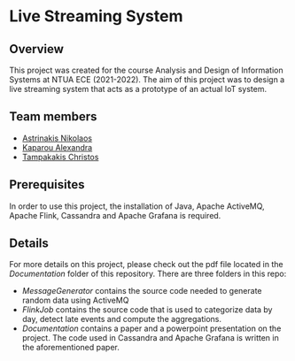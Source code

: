# Live Streaming System

## Overview

This project was created for the course Analysis and Design of Information Systems at NTUA ECE (2021-2022). The aim of this project
was to design a live streaming system that acts as a prototype of an actual IoT system.

## Team members

* [Astrinakis Nikolaos](https://github.com/nickastrin)
* [Kaparou Alexandra](https://github.com/alexandrakapa)
* [Tampakakis Christos](https://github.com/tampakc)

## Prerequisites

In order to use this project, the installation of Java, Apache ActiveMQ, Apache Flink, Cassandra and Apache Grafana is required.

## Details

For more details on this project, please check out the pdf file located in the *Documentation* folder of this repository. 
There are three folders in this repo:
- *MessageGenerator* contains the source code needed to generate random data using ActiveMQ
- *FlinkJob* contains the source code that is used to categorize data by day, detect late events and compute the aggregations. 
- *Documentation* contains a paper and a powerpoint presentation on the project. The code used in Cassandra and Apache Grafana is written in the aforementioned paper.
